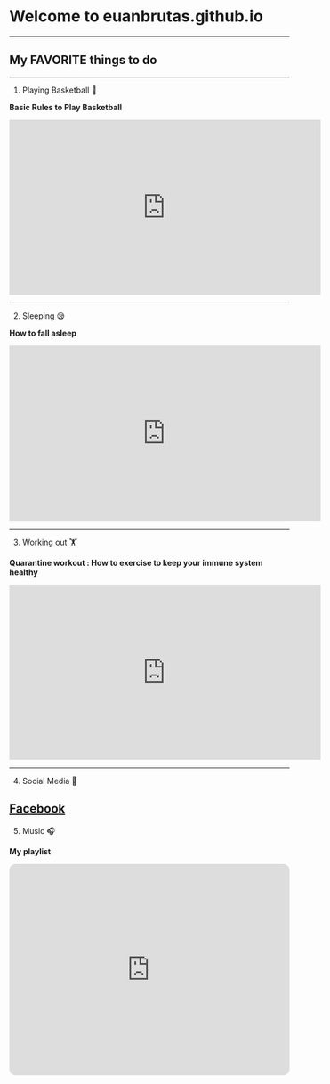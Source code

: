 # **Welcome to euanbrutas.github.io**
---
## My **FAVORITE** things to do
----
1. Playing Basketball 🏀

**Basic Rules to Play Basketball**

<iframe width="560" height="315" src="https://www.youtube.com/embed/XbtmGKif7Ck" title="YouTube video player" frameborder="0" allow="accelerometer; autoplay; clipboard-write; encrypted-media; gyroscope; picture-in-picture" allowfullscreen></iframe>

---
2. Sleeping 😪

**How to fall asleep**

<iframe width="560" height="315" src="https://www.youtube.com/embed/SxvNmOTrohw" title="YouTube video player" frameborder="0" allow="accelerometer; autoplay; clipboard-write; encrypted-media; gyroscope; picture-in-picture" allowfullscreen></iframe>

---
3. Working out 🏋️

**Quarantine workout : How to exercise to keep your immune system healthy**

<iframe width="560" height="315" src="https://www.youtube.com/embed/1piFN_ioMVI" title="YouTube video player" frameborder="0" allow="accelerometer; autoplay; clipboard-write; encrypted-media; gyroscope; picture-in-picture" allowfullscreen></iframe>

---
4. Social Media 📱

[**Facebook**](https://www.facebook.com/euan.brutas)
---
5. Music 🎧

**My playlist**

<iframe style="border-radius:12px" src="https://open.spotify.com/embed/playlist/5XwPFK5kLZB0I6IhFhlpsR?utm_source=generator" width="100%" height="380" frameBorder="0" allowfullscreen="" allow="autoplay; clipboard-write; encrypted-media; fullscreen; picture-in-picture" loading="lazy"></iframe>


